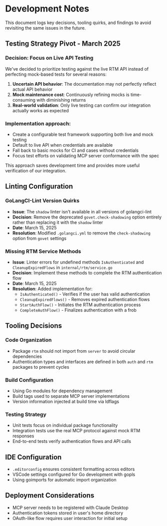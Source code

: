 # Development Notes

This document logs key decisions, tooling quirks, and findings to avoid revisiting the same issues in the future.

## Testing Strategy Pivot - March 2025

### Decision: Focus on Live API Testing

We've decided to prioritize testing against the live RTM API instead of perfecting mock-based tests for several reasons:

1. **Uncertain API behavior**: The documentation may not perfectly reflect actual API behavior
2. **Mock maintenance cost**: Continuously refining mocks is time-consuming with diminishing returns
3. **Real-world validation**: Only live testing can confirm our integration actually works as expected

### Implementation approach:
- Create a configurable test framework supporting both live and mock testing
- Default to live API when credentials are available
- Fall back to basic mocks for CI and cases without credentials
- Focus test efforts on validating MCP server conformance with the spec

This approach saves development time and provides more useful verification of our integration.

## Linting Configuration

### GoLangCI-Lint Version Quirks

- **Issue**: The `shadow` linter isn't available in all versions of golangci-lint
- **Decision**: Remove the deprecated `govet.check-shadowing` option entirely rather than replacing it with the `shadow` linter
- **Date**: March 15, 2025
- **Resolution**: Modified `.golangci.yml` to remove the `check-shadowing` option from `govet` settings

### Missing RTM Service Methods

- **Issue**: Linter errors for undefined methods `IsAuthenticated` and `CleanupExpiredFlows` in `internal/rtm/service.go`
- **Decision**: Implement these methods to complete the RTM authentication flow
- **Date**: March 15, 2025
- **Resolution**: Added implementation for:
  - `IsAuthenticated()` - Verifies if the user has valid authentication
  - `CleanupExpiredFlows()` - Removes expired authentication flows
  - `StartAuthFlow()` - Initiates the RTM authentication process
  - `CompleteAuthFlow()` - Finalizes authentication with a frob

## Tooling Decisions

### Code Organization

- Package `rtm` should not import from `server` to avoid circular dependencies
- Authentication types and interfaces are defined in both `auth` and `rtm` packages to prevent cycles

### Build Configuration

- Using Go modules for dependency management
- Build tags used to separate MCP server implementations
- Version information injected at build time via ldflags

### Testing Strategy

- Unit tests focus on individual package functionality
- Integration tests use the real MCP protocol against mock RTM responses
- End-to-end tests verify authentication flows and API calls

## IDE Configuration

- `.editorconfig` ensures consistent formatting across editors
- VSCode settings configured for Go development with gopls
- Using goimports for automatic import organization

## Deployment Considerations

- MCP server needs to be registered with Claude Desktop
- Authentication tokens stored in user's home directory
- OAuth-like flow requires user interaction for initial setup
